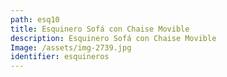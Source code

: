 ```yaml
---
path: esq10
title: Esquinero Sofá con Chaise Movible
description: Esquinero Sofá con Chaise Movible
Image: /assets/img-2739.jpg
identifier: esquineros
---
```


